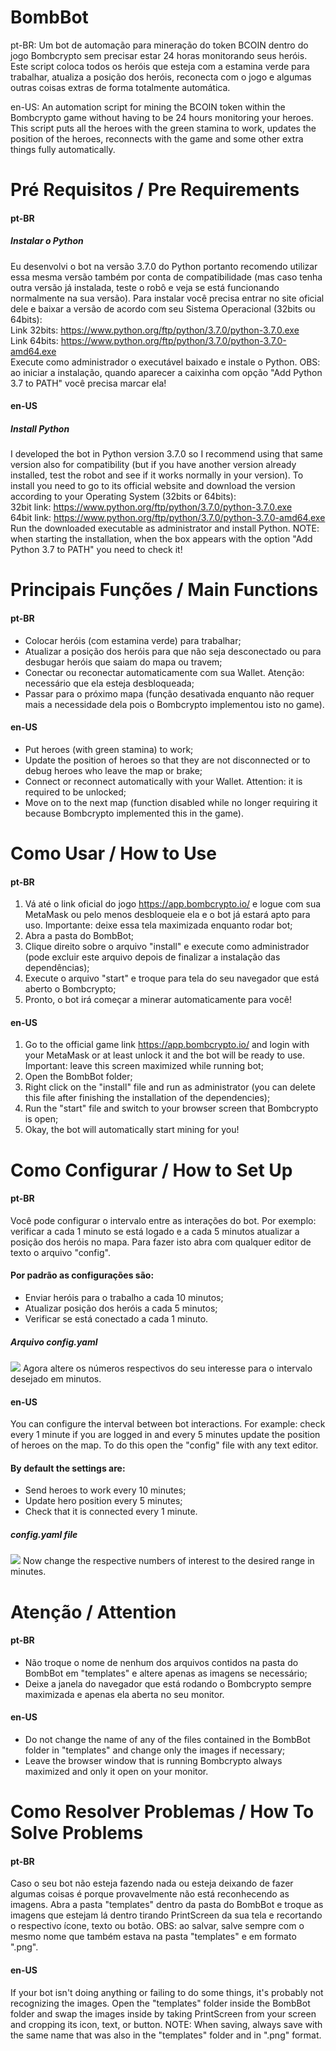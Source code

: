 # BombBot
pt-BR: Um bot de automação para mineração do token BCOIN dentro do jogo Bombcrypto sem precisar estar 24 horas monitorando seus heróis. Este script coloca todos os heróis que esteja com a estamina verde para trabalhar, atualiza a posição dos heróis, reconecta com o jogo e algumas outras coisas extras de forma totalmente automática.

en-US: An automation script for mining the BCOIN token within the Bombcrypto game without having to be 24 hours monitoring your heroes. This script puts all the heroes with the green stamina to work, updates the position of the heroes, reconnects with the game and some other extra things fully automatically.

# Pré Requisitos / Pre Requirements
#### pt-BR
##### Instalar o Python
Eu desenvolvi o bot na versão 3.7.0 do Python portanto recomendo utilizar essa mesma versão também por conta de compatibilidade (mas caso tenha outra versão já instalada, teste o robô e veja se está funcionando normalmente na sua versão).
Para instalar você precisa entrar no site oficial dele e baixar a versão de acordo com seu Sistema Operacional (32bits ou 64bits):<br>
Link 32bits: https://www.python.org/ftp/python/3.7.0/python-3.7.0.exe<br>
Link 64bits: https://www.python.org/ftp/python/3.7.0/python-3.7.0-amd64.exe<br>
Execute como administrador o executável baixado e instale o Python. OBS: ao iniciar a instalação, quando aparecer a caixinha com opção "Add Python 3.7 to PATH" você precisa marcar ela!

#### en-US
##### Install Python
I developed the bot in Python version 3.7.0 so I recommend using that same version also for compatibility (but if you have another version already installed, test the robot and see if it works normally in your version).
To install you need to go to its official website and download the version according to your Operating System (32bits or 64bits):<br>
32bit link: https://www.python.org/ftp/python/3.7.0/python-3.7.0.exe<br>
64bit link: https://www.python.org/ftp/python/3.7.0/python-3.7.0-amd64.exe<br>
Run the downloaded executable as administrator and install Python. NOTE: when starting the installation, when the box appears with the option "Add Python 3.7 to PATH" you need to check it!

# Principais Funções / Main Functions
#### pt-BR
- Colocar heróis (com estamina verde) para trabalhar;
- Atualizar a posição dos heróis para que não seja desconectado ou para desbugar heróis que saiam do mapa ou travem;
- Conectar ou reconectar automaticamente com sua Wallet. Atenção: necessário que ela esteja desbloqueada;
- Passar para o próximo mapa (função desativada enquanto não requer mais a necessidade dela pois o Bombcrypto implementou isto no game).

#### en-US
- Put heroes (with green stamina) to work;
- Update the position of heroes so that they are not disconnected or to debug heroes who leave the map or brake;
- Connect or reconnect automatically with your Wallet. Attention: it is required to be unlocked;
- Move on to the next map (function disabled while no longer requiring it because Bombcrypto implemented this in the game).

# Como Usar / How to Use
#### pt-BR
1. Vá até o link oficial do jogo https://app.bombcrypto.io/ e logue com sua MetaMask ou pelo menos desbloqueie ela e o bot já estará apto para uso. Importante: deixe essa tela maximizada enquanto rodar bot;
2. Abra a pasta do BombBot;
3. Clique direito sobre o arquivo "install" e execute como administrador (pode excluir este arquivo depois de finalizar a instalação das dependências);
4. Execute o arquivo "start" e troque para tela do seu navegador que está aberto o Bombcrypto;
5. Pronto, o bot irá começar a minerar automaticamente para você!

#### en-US
1. Go to the official game link https://app.bombcrypto.io/ and login with your MetaMask or at least unlock it and the bot will be ready to use. Important: leave this screen maximized while running bot;
2. Open the BombBot folder;
3. Right click on the "install" file and run as administrator (you can delete this file after finishing the installation of the dependencies);
4. Run the "start" file and switch to your browser screen that Bombcrypto is open;
5. Okay, the bot will automatically start mining for you!

# Como Configurar / How to Set Up
#### pt-BR
Você pode configurar o intervalo entre as interações do bot. Por exemplo: verificar a cada 1 minuto se está logado e a cada 5 minutos atualizar a posição dos heróis no mapa. Para fazer isto abra com qualquer editor de texto o arquivo "config".
#### Por padrão as configurações são:
- Enviar heróis para o trabalho a cada 10 minutos;
- Atualizar posição dos heróis a cada 5 minutos;
- Verificar se está conectado a cada 1 minuto.
##### Arquivo config.yaml
<img src="https://i.imgur.com/IfzP2fA.png">
Agora altere os números respectivos do seu interesse para o intervalo desejado em minutos.

#### en-US
You can configure the interval between bot interactions. For example: check every 1 minute if you are logged in and every 5 minutes update the position of heroes on the map. To do this open the "config" file with any text editor.
#### By default the settings are:
- Send heroes to work every 10 minutes;
- Update hero position every 5 minutes;
- Check that it is connected every 1 minute.
##### config.yaml file
<img src="https://i.imgur.com/IfzP2fA.png">
Now change the respective numbers of interest to the desired range in minutes.

# Atenção / Attention
#### pt-BR
- Não troque o nome de nenhum dos arquivos contidos na pasta do BombBot em "templates" e altere apenas as imagens se necessário;
- Deixe a janela do navegador que está rodando o Bombcrypto sempre maximizada e apenas ela aberta no seu monitor.

#### en-US
- Do not change the name of any of the files contained in the BombBot folder in "templates" and change only the images if necessary;
- Leave the browser window that is running Bombcrypto always maximized and only it open on your monitor.

# Como Resolver Problemas / How To Solve Problems
#### pt-BR
Caso o seu bot não esteja fazendo nada ou esteja deixando de fazer algumas coisas é porque provavelmente não está reconhecendo as imagens. Abra a pasta "templates" dentro da pasta do BombBot e troque as imagens que estejam lá dentro tirando PrintScreen da sua tela e recortando o respectivo ícone, texto ou botão. OBS: ao salvar, salve sempre com o mesmo nome que também estava na pasta "templates" e em formato ".png".

#### en-US
If your bot isn't doing anything or failing to do some things, it's probably not recognizing the images. Open the "templates" folder inside the BombBot folder and swap the images inside by taking PrintScreen from your screen and cropping its icon, text, or button. NOTE: When saving, always save with the same name that was also in the "templates" folder and in ".png" format.
